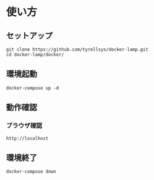 # 使い方

## セットアップ

```
git clone https://github.com/tyrellsys/docker-lamp.git
cd docker-lamp/docker/
```

## 環境起動

```
docker-compose up -d
```

## 動作確認

### ブラウザ確認

```
http://localhost
```

## 環境終了

```
docker-compose down
```
